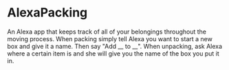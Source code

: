 # AlexaPacking

An Alexa app that keeps track of all of your belongings throughout the moving process. 
When packing simply tell Alexa you want to start a new box and give it a name. Then say "Add __ to __". 
When unpacking, ask Alexa where a certain item is and she will give you the name of the box you put it in.
